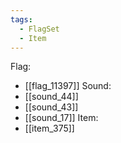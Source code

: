```yaml
---
tags:
  - FlagSet
  - Item
---
```

Flag:
- [[flag_11397]]
Sound:
- [[sound_44]]
- [[sound_43]]
- [[sound_17]]
Item:
- [[item_375]]

